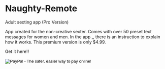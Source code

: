 # Naughty-Remote
Adult sexting app (Pro Version)

App created for the non-creative sexter.
Comes with over 50 preset text messages for women and men.
In the app ,, there is an instruction to explain how it works.
This premium version is only $4.99.


Get it here!!

<form action="https://www.paypal.com/cgi-bin/webscr" method="post" target="_top">
<input type="hidden" name="cmd" value="_s-xclick">
<input type="hidden" name="hosted_button_id" value="A4Y9LM53VBDUG">
<input type="image" src="https://www.paypalobjects.com/en_US/i/btn/btn_buynowCC_LG.gif" border="0" name="submit" alt="PayPal - The safer, easier way to pay online!">
<img alt="" border="0" src="https://www.paypalobjects.com/en_US/i/scr/pixel.gif" width="1" height="1">
</form>





  
  
  
  
  
  
 
